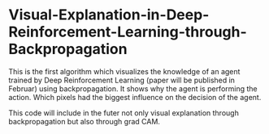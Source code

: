 # Visual-Explanation-in-Deep-Reinforcement-Learning-through-Backpropagation
This is the first algorithm which visualizes the knowledge of an agent trained by Deep Reinforcement Learning (paper will be published in Februar) using backpropagation. It shows why the agent is performing the action. Which pixels had the biggest influence on the decision of the agent.


This code will include in the futer not only visual explanation through backpropagation but also through grad CAM.
